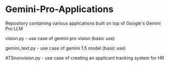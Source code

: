# Gemini-Pro-Applications
Repository containing various applications built on top of Google's Gemini Pro LLM


vision.py - use case of gemini pro vision  (basic use)

gemini_text.py - use case of gemini 1.5 model  (basic use)

ATSnonvision.py - use case of creating an applicant tracking system for HR 


